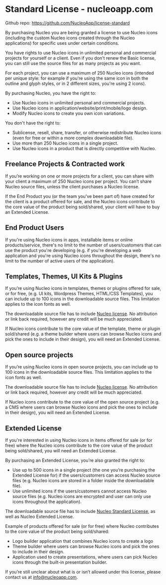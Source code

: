 # Standard License - nucleoapp.com

Github repo: https://github.com/NucleoApp/license-standard

By purchasing Nucleo you are being granted a license to use Nucleo icons (including the custom Nucleo icons created through the Nucleo applications) for specific uses under certain conditions.

You have rights to use Nucleo icons in unlimited personal and commercial projects for yourself or a client. Even if you don't renew the Basic license, you can still use the source files for as many projects as you want.

For each project, you can use a maximum of 250 Nucleo icons (intended per unique style: for example if you're using the same icon in both the outline and glyph styles, or in 2 different sizes, you're using 2 icons).

By purchasing Nucleo, you have the right to:

- Use Nucleo icons in unlimited personal and commercial projects.
- Use Nucleo icons in application/website/print/mobile/logo design.
- Modify Nucleo icons to create you own icon variations.

You don't have the right to:

- Sublicense, resell, share, transfer, or otherwise redistribute Nucleo icons (even for free or within a more complex downloadable file).
- Use more than 250 Nucleo icons in a single project.
- Use Nucleo icons in a product that is directly competitive with Nucleo.

## Freelance Projects & Contracted work
If you’re working on one or more projects for a client, you can share with your client a maximum of 250 Nucleo icons per project. You can’t share Nucleo source files, unless the client purchases a Nucleo license.

If the End Product you (or the team you’ve been part of) have created for the client is a product offered for sale, and the Nucleo icons contribute to the core value of the product being sold/shared, your client will have to buy an Extended License.

## End Product Users
If you're using Nucleo icons in apps, installable items or online products/service, there's no limit to the number of users/customers that can use the product you're developing (e.g. if you're developing a web application and you're using Nucleo icons throughout the design, there's no limit to the number of active users of the application).

## Templates, Themes, UI Kits & Plugins
If you’re using Nucleo icons in templates, themes or plugins offered for sale, or for free, (e.g. UI kits, Wordpress Themes, HTML/CSS Templates), you can include up to 100 icons in the downloadable source files. This limitation applies to the icon fonts as well.

The downloadable source file has to include [Nucleo license](https://github.com/NucleoApp/license-standard). No attribution or link back required, however any credit will be much appreciated.

If Nucleo icons contribute to the core value of the template, theme or plugin sold/shared (e.g. a theme builder where users can browse Nucleo icons and pick the ones to include in their design), you will need an Extended License.

## Open source projects
If you’re using Nucleo icons in open source projects, you can include up to 100 icons in the downloadable source files. This limitation applies to the icon fonts as well.

The downloadable source file has to include [Nucleo license](https://github.com/NucleoApp/license-standard). No attribution or link back required, however any credit will be much appreciated.

If Nucleo icons contribute to the core value of the open source project (e.g. a CMS where users can browse Nucleo icons and pick the ones to include in their design), you will need an Extended License.

## Extended License
If you're interested in using Nucleo icons in items offered for sale (or for free) where the Nucleo icons contribute to the core value of the product being sold/shared, you will need an Extended License.

By purchasing an Extended License, you’re also granted the right to:

- Use up to 500 icons in a single project (the one you’re purchasing the Extended License for) if the users/customers can access Nucleo source files (e.g. Nucleo icons are stored in a folder inside the downloadable file).
- Use unlimited icons if the users/customers cannot access Nucleo source files (e.g. Nucleo icons are encrypted and user can only use icons throughout the application).

The downloadable source file has to include [Nucleo Standard License](https://github.com/NucleoApp/license-standard), as well as Nucleo Extended License.

Example of products offered for sale (or for free) where Nucleo contributes to the core value of the product being sold/shared:

- Logo builder application that combines Nucleo icons to create a logo
- Theme builder where users can browse Nucleo icons and pick the ones to include in their design.
- Application used to create presentations, where users can pick Nucleo icons through the built-in presentation builder.

If you’re still unclear about what is or isn’t allowed under this license, please contact us at info@nucleoapp.com.
